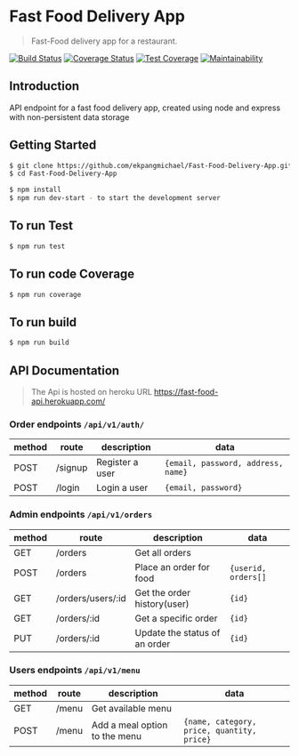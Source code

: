 # Fast Food Delivery App
> Fast-Food delivery app for a restaurant.

[![Build Status](https://travis-ci.org/ekpangmichael/Fast-Food-Delivery-App.svg?branch=develop)](https://travis-ci.org/ekpangmichael/Fast-Food-Delivery-App)
[![Coverage Status](https://coveralls.io/repos/github/ekpangmichael/Fast-Food-Delivery-App/badge.png?branch=develop)](https://coveralls.io/github/ekpangmichael/Fast-Food-Delivery-App?branch=develop) [![Test Coverage](https://api.codeclimate.com/v1/badges/f146d9a754eb2083cabc/test_coverage)](https://codeclimate.com/github/ekpangmichael/Fast-Food-Delivery-App/test_coverage)
[![Maintainability](https://api.codeclimate.com/v1/badges/f146d9a754eb2083cabc/maintainability)](https://codeclimate.com/github/ekpangmichael/Fast-Food-Delivery-App/maintainability)

## Introduction
API endpoint for a fast food delivery app, created using node and express with non-persistent data storage


## Getting Started

```bash
$ git clone https://github.com/ekpangmichael/Fast-Food-Delivery-App.git
$ cd Fast-Food-Delivery-App

$ npm install
$ npm run dev-start - to start the development server
```

## To run Test

```bash
$ npm run test
```

## To run code Coverage

```bash
$ npm run coverage
```
## To run build

```bash
$ npm run build
```

## API Documentation
> The Api is hosted on heroku URL https://fast-food-api.herokuapp.com/

### Order endpoints `/api/v1/auth/`

| method | route            | description          | data                                                    |
| ------ | ---------------- | -------------------- | --------------------------------------------------------|
| POST   | /signup          | Register a user      |  `{email, password, address, name}`                     |
| POST   | /login           | Login a user         | `{email, password}`                                     |

 

### Admin endpoints `/api/v1/orders`

| method | route             | description                  | data                                                    |
| ------ | ------------------|------------------------------|---------------------------------------------------------|
| GET    | /orders           | Get all orders               |                                                         |
| POST   | /orders           | Place an order for food      | `{userid, orders[]`                                      |
| GET    | /orders/users/:id | Get the order history(user)  | `{id}`                                                  |
| GET    | /orders/:id       | Get a specific order         | `{id}`                                                  |
| PUT    | /orders/:id       | Update the status of an order| `{id}`                                                  |

    
### Users endpoints `/api/v1/menu`

| method | route           | description                   | data                                                   |
| ------ | ----------------|-------------------------------| -------------------------------------------------------|
| GET    | /menu           | Get available menu            |                                                        |
| POST   | /menu           | Add a meal option to the menu | `{name, category, price, quantity, price}`             |

